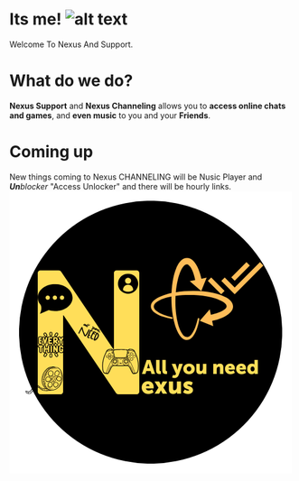 # Its me! ![alt text](https://nexus-chat-rooms.github.io/nexuschatroom/nexus.png)
Welcome To Nexus And Support.
# What do we do?
**Nexus Support** and **Nexus Channeling** allows you to **access online chats and games**, and **even music** to you and your **Friends**.
# Coming up
New things coming to Nexus CHANNELING will be Nusic Player and ***Un****blocker* "Access Unlocker" and there will be hourly links.
![alt text](exus.png)
